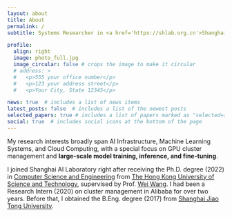 ```yaml
---
layout: about
title: About
permalink: /
subtitle: Systems Researcher in <a href='https://shlab.org.cn'>Shanghai AI Laboratory</a>.

profile:
  align: right
  image: photo_full.jpg
  image_circular: false # crops the image to make it circular
  # address: >
  #   <p>555 your office number</p>
  #   <p>123 your address street</p>
  #   <p>Your City, State 12345</p>

news: true  # includes a list of news items
latest_posts: false  # includes a list of the newest posts
selected_papers: true # includes a list of papers marked as "selected={true}"
social: true  # includes social icons at the bottom of the page
---
```


My research interests broadly span AI Infrastructure, Machine Learning Systems, and Cloud Computing, with a special focus on GPU cluster management and **large-scale model training, inference, and fine-tuning**.

I joined Shanghai AI Laboratory right after receiving the Ph.D. degree (2022) in [Computer Science and Engineering](https://cse.ust.hk) from [The Hong Kong University of Science and Technology](https://hkust.edu.hk/), supervised by Prof. [Wei Wang](https://www.cse.ust.hk/~weiwa/). I had been a Research Intern (2020) on cluster management in Alibaba for over two years. Before that, I obtained the B.Eng. degree (2017) from [Shanghai Jiao Tong University](https://www.sjtu.edu.cn/).

<!-- Write your biography here. Tell the world about yourself. Link to your favorite [subreddit](http://reddit.com). You can put a picture in, too. The code is already in, just name your picture `prof_pic.jpg` and put it in the `img/` folder.

Put your address / P.O. box / other info right below your picture. You can also disable any of these elements by editing `profile` property of the YAML header of your `_pages/about.md`. Edit `_bibliography/papers.bib` and Jekyll will render your [publications page](/al-folio/publications/) automatically.

Link to your social media connections, too. This theme is set up to use [Font Awesome icons](http://fortawesome.github.io/Font-Awesome/) and [Academicons](https://jpswalsh.github.io/academicons/), like the ones below. Add your Facebook, Twitter, LinkedIn, Google Scholar, or just disable all of them. -->

